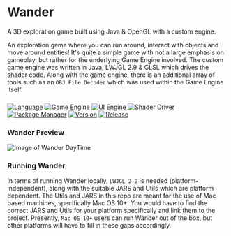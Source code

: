 # Wander
A 3D exploration game built using Java &amp; OpenGL with a custom engine.

An exploration game where you can run around, interact with objects and move around entities! It's quite a simple game with not a large emphasis on gameplay, but rather for the underlying Game Engine involved. The custom game engine was written in Java, LWJGL 2.9 & GLSL which drives the shader code. Along with the game engine, there is an additional array of tools such as an ```OBJ File Decoder``` which was used within the Game Engine itself. 

###
[![Language](https://img.shields.io/badge/Language-Java-blue)](https://shields.io/)
[![Game Engine](https://img.shields.io/badge/Game%20Engine-Custom-blue)](https://shields.io/)
[![UI Engine](https://img.shields.io/badge/UI%20Engine-LWJGL%202.9.1-blue)](https://shields.io/)
[![Shader Driver](https://img.shields.io/badge/Shader%20Driver-GLSL-blue)]()
[![Package Manager](https://img.shields.io/badge/Package%20Manager-Maven-pink)](https://shields.io/)
[![Version](https://img.shields.io/badge/Version-1.0.0-green)]()
[![Release](https://img.shields.io/badge/Released-No-red)]()


### Wander Preview
![Image of Wander DayTime](https://github.com/vrundpat/Wander/blob/main/src/Resources/Screenshots/Night.png)

### Running Wander
In terms of running Wander locally, ```LWJGL 2.9``` is needed (platform-independent), along with the suitable JARS and Utils which are platform dependent. The Utils and JARS in this repo are meant for the use of Mac based machines, specifically Mac OS 10+. You would have to find the correct JARS and Utils for your platform specifically and link them to the project. Presently, ```Mac OS 10+``` users can run Wander out of the box, but other platforms will have to fill in these gaps accordingly.
